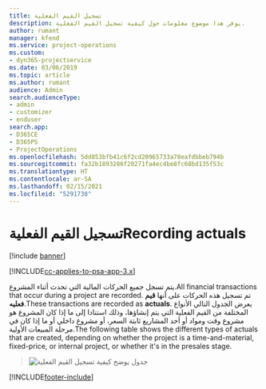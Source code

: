```yaml
---
title: تسجيل القيم الفعلية
description: يوفر هذا موضوع معلومات حول كيفية تسجيل القيم الفعلية.
author: rumant
manager: kfend
ms.service: project-operations
ms.custom:
- dyn365-projectservice
ms.date: 03/06/2019
ms.topic: article
ms.author: rumant
audience: Admin
search.audienceType:
- admin
- customizer
- enduser
search.app:
- D365CE
- D365PS
- ProjectOperations
ms.openlocfilehash: 5dd853bfb41c6f2cd20965733a78eafdbbeb794b
ms.sourcegitcommit: fa32b1893286f20271fa4ec4be8fc68bd135f53c
ms.translationtype: HT
ms.contentlocale: ar-SA
ms.lasthandoff: 02/15/2021
ms.locfileid: "5291738"
---
```

# <a name="recording-actuals"></a><span data-ttu-id="c7649-103">تسجيل القيم الفعلية</span><span class="sxs-lookup"><span data-stu-id="c7649-103">Recording actuals</span></span> 

[!include [banner](../includes/psa-now-project-operations.md)]

[!INCLUDE[cc-applies-to-psa-app-3.x](../includes/cc-applies-to-psa-app-3x.md)]

<span data-ttu-id="c7649-104">يتم تسجل جميع الحركات المالية التي تحدث أثناء المشروع.</span><span class="sxs-lookup"><span data-stu-id="c7649-104">All financial transactions that occur during a project are recorded.</span></span> <span data-ttu-id="c7649-105">تم تسجيل هذه الحركات على أنها **قيم فعليه**.</span><span class="sxs-lookup"><span data-stu-id="c7649-105">These transactions are recorded as **actuals**.</span></span> <span data-ttu-id="c7649-106">يعرض الجدول التالي الأنواع المختلفة من القيم الفعلية التي يتم إنشاؤها، وذلك استنادا إلى ما إذا كان المشروع هو مشروع وقت ومواد أو أحد المشاريع ثابتة السعر، أو مشروع داخلي أو ما إذا كان في مرحلة المبيعات الأولية.</span><span class="sxs-lookup"><span data-stu-id="c7649-106">The following table shows the different types of actuals that are created, depending on whether the project is a time-and-material, fixed-price, or internal project, or whether it's in the presales stage.</span></span>

> ![جدول يوضح كيفية تسجيل القيم الفعلية](media/advanced-table2.png)


[!INCLUDE[footer-include](../includes/footer-banner.md)]